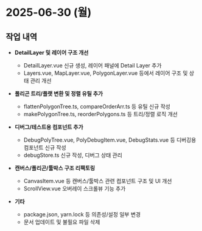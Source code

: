 # 2025-06-30 (월)

## 작업 내역

- **DetailLayer 및 레이어 구조 개선**
  - DetailLayer.vue 신규 생성, 레이어 패널에 Detail Layer 추가
  - Layers.vue, MapLayer.vue, PolygonLayer.vue 등에서 레이어 구조 및 상태 관리 개선

- **폴리곤 트리/플랫 변환 및 정렬 유틸 추가**
  - flattenPolygonTree.ts, compareOrderArr.ts 등 유틸 신규 작성
  - makePolygonTree.ts, reorderPolygons.ts 등 트리/정렬 로직 개선

- **디버그/테스트용 컴포넌트 추가**
  - DebugPolyTree.vue, PolyDebugItem.vue, DebugStats.vue 등 디버깅용 컴포넌트 신규 작성
  - debugStore.ts 신규 작성, 디버그 상태 관리

- **캔버스/폴리곤/툴박스 구조 리팩토링**
  - CanvasItem.vue 등 캔버스/툴박스 관련 컴포넌트 구조 및 UI 개선
  - ScrollView.vue 오버레이 스크롤뷰 기능 추가

- **기타**
  - package.json, yarn.lock 등 의존성/설정 일부 변경
  - 문서 업데이트 및 불필요 파일 삭제
